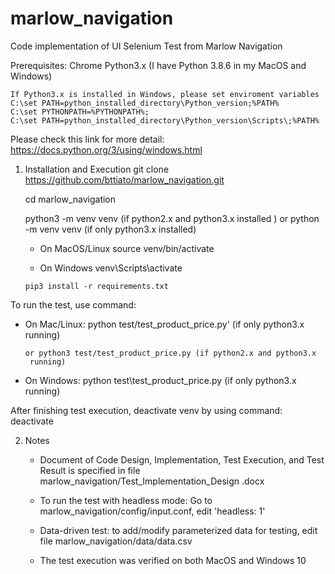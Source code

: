 # marlow_navigation

Code implementation of UI Selenium Test from Marlow Navigation

Prerequisites:
    Chrome
    Python3.x (I have Python 3.8.6 in my MacOS and Windows)
 
    If Python3.x is installed in Windows, please set enviroment variables 
    C:\set PATH=python_installed_directory\Python_version;%PATH%
    C:\set PYTHONPATH=%PYTHONPATH%;
    C:\set PATH=python_installed_directory\Python_version\Scripts\;%PATH%

   Please check this link for more detail: https://docs.python.org/3/using/windows.html    
    
1. Installation and Execution
      git clone https://github.com/bttiato/marlow_navigation.git

      cd marlow_navigation
      
      python3 -m venv venv (if python2.x and python3.x installed ) 
      or python -m venv venv (if only python3.x installed)
      
      - On MacOS/Linux
            source venv/bin/activate 
                   
      - On Windows
            venv\Scripts\activate 

       pip3 install -r requirements.txt

  To run the test, use command:
  - On Mac/Linux:
        python test/test_product_price.py' (if only python3.x running)
        
        or python3 test/test_product_price.py (if python2.x and python3.x
         running)
         
  - On Windows:
        python test\test_product_price.py (if only python3.x running)

After finishing test execution, deactivate venv by using command: deactivate

2. Notes
    - Document of Code Design, Implementation, Test Execution, and  Test
     Result is specified in file marlow_navigation/Test_Implementation_Design
     .docx

    - To run the test with headless mode: Go to marlow_navigation/config/input.conf, edit 'headless: 1'

    - Data-driven test: to add/modify parameterized data for testing, edit file marlow_navigation/data/data.csv

    - The test execution was verified on both MacOS and Windows 10

